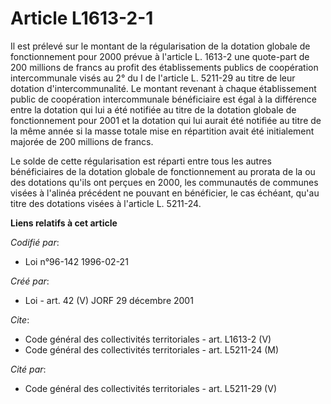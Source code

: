 # Article L1613-2-1

Il est prélevé sur le montant de la régularisation de la dotation globale de fonctionnement pour 2000 prévue à l'article L.
1613-2 une quote-part de 200 millions de francs au profit des établissements publics de coopération intercommunale visés au
2° du I de l'article L. 5211-29 au titre de leur dotation d'intercommunalité. Le montant revenant à chaque établissement
public de coopération intercommunale bénéficiaire est égal à la différence entre la dotation qui lui a été notifiée au titre
de la dotation globale de fonctionnement pour 2001 et la dotation qui lui aurait été notifiée au titre de la même année si la
masse totale mise en répartition avait été initialement majorée de 200 millions de francs.

Le solde de cette régularisation est réparti entre tous les autres bénéficiaires de la dotation globale de fonctionnement au
prorata de la ou des dotations qu'ils ont perçues en 2000, les communautés de communes visées à l'alinéa précédent ne pouvant
en bénéficier, le cas échéant, qu'au titre des dotations visées à l'article L. 5211-24.

**Liens relatifs à cet article**

_Codifié par_:

  - Loi n°96-142 1996-02-21

_Créé par_:

  - Loi - art. 42 (V) JORF 29 décembre 2001

_Cite_:

  - Code général des collectivités territoriales - art. L1613-2 (V)
  - Code général des collectivités territoriales - art. L5211-24 (M)

_Cité par_:

  - Code général des collectivités territoriales - art. L5211-29 (V)
